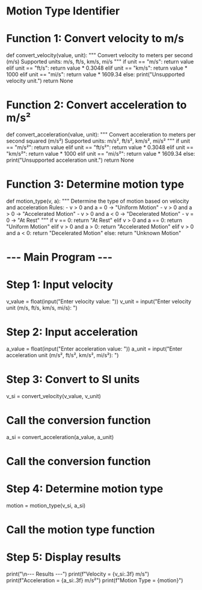 # Motion Type Identifier

# Function 1: Convert velocity to m/s
def convert_velocity(value, unit):
    """
    Convert velocity to meters per second (m/s)
    Supported units: m/s, ft/s, km/s, mi/s
    """
    if unit == "m/s":
        return value
    elif unit == "ft/s":
        return value * 0.3048
    elif unit == "km/s":
        return value * 1000
    elif unit == "mi/s":
        return value * 1609.34
    else:
        print("Unsupported velocity unit.")
        return None


# Function 2: Convert acceleration to m/s²
def convert_acceleration(value, unit):
    """
    Convert acceleration to meters per second squared (m/s²)
    Supported units: m/s², ft/s², km/s², mi/s²
    """
    if unit == "m/s²":
        return value
    elif unit == "ft/s²":
        return value * 0.3048
    elif unit == "km/s²":
        return value * 1000
    elif unit == "mi/s²":
        return value * 1609.34
    else:
        print("Unsupported acceleration unit.")
        return None


# Function 3: Determine motion type
def motion_type(v, a):
    """
    Determine the type of motion based on velocity and acceleration
    Rules:
    - v > 0 and a = 0 → "Uniform Motion"
    - v > 0 and a > 0 → "Accelerated Motion"
    - v > 0 and a < 0 → "Decelerated Motion"
    - v = 0 → "At Rest"
    """
    if v == 0:
        return "At Rest"
    elif v > 0 and a == 0:
        return "Uniform Motion"
    elif v > 0 and a > 0:
        return "Accelerated Motion"
    elif v > 0 and a < 0:
        return "Decelerated Motion"
    else:
        return "Unknown Motion"


# --- Main Program ---

# Step 1: Input velocity
v_value = float(input("Enter velocity value: "))
v_unit = input("Enter velocity unit (m/s, ft/s, km/s, mi/s): ")

# Step 2: Input acceleration
a_value = float(input("Enter acceleration value: "))
a_unit = input("Enter acceleration unit (m/s², ft/s², km/s², mi/s²): ")

# Step 3: Convert to SI units
v_si = convert_velocity(v_value, v_unit)      
# Call the conversion function
a_si = convert_acceleration(a_value, a_unit)  
# Call the conversion function
# Step 4: Determine motion type
motion = motion_type(v_si, a_si)             

 # Call the motion type function
# Step 5: Display results
print("\n--- Results ---")
print(f"Velocity = {v_si:.3f} m/s")
print(f"Acceleration = {a_si:.3f} m/s²")
print(f"Motion Type = {motion}")